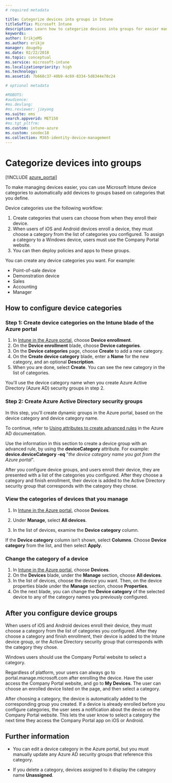 ```yaml
---
# required metadata

title: Categorize devices into groups in Intune
titleSuffix: Microsoft Intune
description: Learn how to categorize devices into groups for easier management.
keywords:
author: ErikjeMS
ms.author: erikje
manager: dougeby
ms.date: 02/22/2018
ms.topic: conceptual
ms.service: microsoft-intune
ms.localizationpriority: high
ms.technology:
ms.assetid: 7b668c37-40b9-4c69-8334-5d8344e78c24

# optional metadata

#ROBOTS:
#audience:
#ms.devlang:
#ms.reviewer: jieyang
ms.suite: ems
search.appverid: MET150
#ms.tgt_pltfrm:
ms.custom: intune-azure
ms.custom: seodec18
ms.collection: M365-identity-device-management
---
```


# Categorize devices into groups

[!INCLUDE [azure_portal](./includes/azure_portal.md)]

To make managing devices easier, you can use Microsoft Intune device categories to automatically add devices to groups based on categories that you define.

Device categories use the following workflow:
1. Create categories that users can choose from when they enroll their device.
2. When users of iOS and Android devices enroll a device, they must choose a category from the list of categories you configured. To assign a category to a Windows device, users must use the Company Portal website.
3. You can then deploy policies and apps to these groups.

You can create any device categories you want. For example:
- Point-of-sale device
- Demonstration device
- Sales
- Accounting
- Manager

## How to configure device categories

### Step 1: Create device categories on the Intune blade of the Azure portal
1. In [Intune in the Azure portal](https://aka.ms/intuneportal), choose **Device enrollment**.
2. On the **Device enrollment** blade, choose **Device categories**.
3. On the **Device categories** page, choose **Create** to add a new category.
4. On the **Create device category** blade, enter a **Name** for the new category, and an optional **Description**.
5. When you are done, select **Create**. You can see the new category in the list of categories.

You'll use the device category name when you create Azure Active Directory (Azure AD) security groups in step 2.

### Step 2: Create Azure Active Directory security groups
In this step, you'll create dynamic groups in the Azure portal, based on the device category and device category name.

To continue, refer to [Using attributes to create advanced rules](https://azure.microsoft.com/documentation/articles/active-directory-accessmanagement-groups-with-advanced-rules/#using-attributes-to-create-rules-for-device-objects) in the Azure AD documentation.

Use the information in this section to create a device group with an advanced rule, by using the **deviceCategory** attribute. For example: **device.deviceCategory -eq** "*the device category name you got from the Azure portal*".

After you configure device groups, and users enroll their device, they are presented with a list of the categories you configured. After they choose a category and finish enrollment, their device is added to the Active Directory security group that corresponds with the category they chose.

### View the categories of devices that you manage

1.	In [Intune in the Azure portal](https://aka.ms/intuneportal), choose **Devices**.

2.	Under **Manage**, select **All devices**.

3.	In the list of devices, examine the **Device category** column.

If the **Device category** column isn’t shown, select **Columns**. Choose **Device category** from the list, and then select **Apply**.

### Change the category of a device

1. In [Intune in the Azure portal](https://aka.ms/intuneportal), choose **Devices**.
2. On the **Devices** blade, under the **Manage** section, choose **All devices**.
3. In the list of devices, choose the device you want. Then, on the device properties blade under the **Manage** section, choose **Properties**.
4. On the next blade, you can change the **Device category** of the selected device to any of the category names you previously configured.

## After you configure device groups

When users of iOS and Android devices enroll their device, they must choose a category from the list of categories you configured. After they choose a category and finish enrollment, their device is added to the Intune device group, or the Active Directory security group that corresponds with the category they chose.

Windows users should use the Company Portal website to select a category.

Regardless of platform, your users can always go to portal.manage.microsoft.com after enrolling the device. Have the user access the Company Portal website, and go to **My Devices**. The user can choose an enrolled device listed on the page, and then select a category.

After choosing a category, the device is automatically added to the corresponding group you created. If a device is already enrolled before you configure categories, the user sees a notification about the device on the Company Portal website. This lets the user know to select a category the next time they access the Company Portal app on iOS or Android.

## Further information
- You can edit a device category in the Azure portal, but you must manually update any Azure AD security groups that reference this category.

- If you delete a category, devices assigned to it display the category name **Unassigned**.
